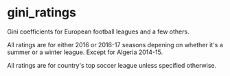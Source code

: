 # gini_ratings
Gini coefficients for European football leagues and a few others.

All ratings are for either 2016 or 2016-17 seasons depening on whether it's a summer or a winter league. Except for Algeria 2014-15.

All ratings are for country's top soccer league unless specified otherwise.
